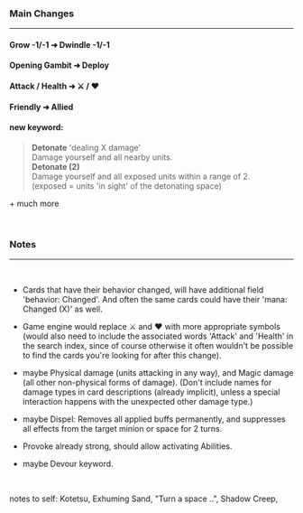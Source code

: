 ### Main Changes
---

#### Grow -1/-1 ➜ Dwindle -1/-1

#### Opening Gambit ➜ Deploy

#### Attack / Health ➜ ⚔️ / ❤️

#### Friendly ➜ Allied

#### new keyword:
> **Detonate** 'dealing X damage'<br>
Damage yourself and all nearby units.<br>
> **Detonate (2)**<br>
Damage yourself and all exposed units within a range of 2.<br>
(exposed = units 'in sight' of the detonating space)

\+ much more

<br>

### Notes
---
<br>

- Cards that have their behavior changed, will have additional field 'behavior: Changed'. And often the same cards could have their 'mana: Changed (X)' as well.

- Game engine would replace ⚔️ and ❤️ with more appropriate symbols (would also need to include the associated words 'Attack' and 'Health' in the search index, since of course otherwise it often wouldn't be possible to find the cards you're looking for after this change).

- maybe Physical damage (units attacking in any way), and Magic damage (all other non-physical forms of damage). (Don't include names for damage types in card descriptions (already implicit), unless a special interaction happens with the unexpected other damage type.)

- maybe Dispel: Removes all applied buffs permanently, and suppresses all effects from the target minion or space for 2 turns.

- Provoke already strong, should allow activating Abilities.

- maybe Devour keyword.

<br>

notes to self: Kotetsu, Exhuming Sand, "Turn a space ..", Shadow Creep,
